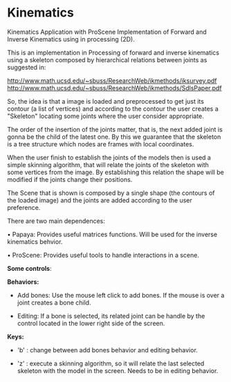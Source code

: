 # Kinematics
Kinematics Application with ProScene
Implementation of Forward and Inverse Kinematics using  in processing (2D).

This is an implementation in Processing of forward and inverse kinematics using a skeleton composed by hierarchical relations between joints as suggested in: 

http://www.math.ucsd.edu/~sbuss/ResearchWeb/ikmethods/iksurvey.pdf
http://www.math.ucsd.edu/~sbuss/ResearchWeb/ikmethods/SdlsPaper.pdf

So, the idea is that a image is loaded and preprocessed to get just its contour (a list of vertices) and according to the contour the user creates a "Skeleton" locating some joints where the user consider appropriate.

The order of the insertion of the joints matter, that is, the next added joint is gonna be the child of the latest one. By this we guarantee that the skeleton is a tree structure which nodes are frames with local coordinates.

When the user finish to establish the joints of the models then is used a simple skinning algorithm, that will relate the joints of the skeleton with some vertices from the image. By establishing this relation the shape will be modified if the joints change their positions.

The Scene that is shown is composed by a single shape (the contours of the loaded image) and the joints are added according to the user preference.

There are two main dependences:

•	Papaya: Provides useful matrices functions. Will be used for the inverse kinematics behvior.

•	ProScene: Provides useful tools to handle interactions in a scene.

__Some controls__:

__Behaviors:__

- Add bones: Use the mouse left click to add bones. If the mouse is over a joint creates a bone child. 

- Editing: If a bone is selected,  its related joint can be handle by the control located in the lower right side of the screen.

__Keys:__

- 'b' : change between add bones behavior and editing behavior.

- 'z' : execute a skinning algorithm, so it will relate the last selected skeleton with the model in the screen. Needs to be in editing behavior.
